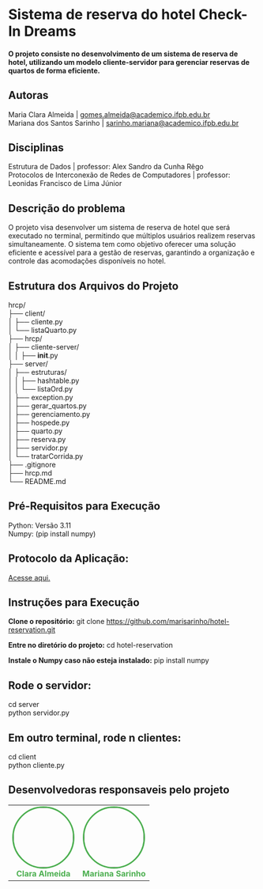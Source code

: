 

# Sistema de reserva do hotel Check-In Dreams
#### O projeto consiste no desenvolvimento de um sistema de reserva de hotel, utilizando um modelo cliente-servidor para gerenciar reservas de quartos de forma eficiente.


## Autoras
 Maria Clara Almeida | gomes.almeida@academico.ifpb.edu.br<br>
Mariana dos Santos Sarinho | sarinho.mariana@academico.ifpb.edu.br


## Disciplinas
 Estrutura de Dados | professor: Alex Sandro da Cunha Rêgo<br>
Protocolos de Interconexão de Redes de Computadores | professor: Leonidas Francisco de Lima Júnior


## Descrição do problema
O projeto visa desenvolver um sistema de reserva de hotel que será executado no terminal, permitindo que múltiplos usuários realizem reservas simultaneamente. O sistema tem como objetivo oferecer uma solução eficiente e acessível para a gestão de reservas, garantindo a organização e controle das acomodações disponíveis no hotel.

## Estrutura dos Arquivos do Projeto

hrcp/<br>
├── client/<br>
│   ├── cliente.py  <br>
│   └── listaQuarto.py<br>
├── hrcp/<br>
│   ├── cliente-server/<br>
│   │   ├── __init__.py<br>
├── server/<br>
│   ├── estruturas/<br>
│   │   ├── hashtable.py <br> 
│   │   └── listaOrd.py <br>
│   ├── exception.py  <br>
│   ├── gerar_quartos.py  <br>
│   ├── gerenciamento.py  <br>
│   ├── hospede.py  <br>
│   ├── quarto.py  <br>
│   ├── reserva.py  <br>
│   ├── servidor.py <br>
│   └── tratarCorrida.py<br> 
├── .gitignore<br>
├── hrcp.md<br>
└── README.md <br>

## Pré-Requisitos para Execução 
Python: Versão 3.11 <br>
Numpy: (pip install numpy)<br>


## Protocolo da Aplicação:
[Acesse aqui.](https://github.com/marisarinho/hotel-reservation/blob/main/hrcp.md)<br>

## Instruções para Execução
**Clone o repositório:**
git clone https://github.com/marisarinho/hotel-reservation.git <br>

**Entre no diretório do projeto:**
cd hotel-reservation<br>

**Instale o Numpy caso não esteja instalado:**
pip install numpy<br>

## Rode o servidor:
cd server<br>
python servidor.py<br>

## Em outro terminal, rode n clientes:
cd client<br>
python cliente.py

## Desenvolvedoras responsaveis pelo projeto




<table>
    <td align="center">
      <a href="https://github.com/euclaraalmeida">
        <img src="https://github.com/euclaraalmeida.png" width="120" height="120" style="border-radius: 50%; border: 3px solid #4CAF50;"/>
      </a>
      <br>
      <strong><a href="https://github.com/euclaraalmeida" style="text-decoration: none; color: #4CAF50;">Clara Almeida</a></strong>
    </td>
    <td align="center">
      <a href="https://github.com/marisarinho">
        <img src="https://github.com/marisarinho.png" width="120" height="120" style="border-radius: 50%; border: 3px solid #4CAF50;"/>
      </a>
      <br>
      <strong><a href="https://github.com/marisarinho" style="text-decoration: none; color: #4CAF50;">Mariana Sarinho</a></strong>
    </td>
  </tr>
</table>
